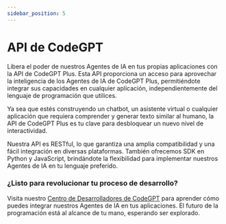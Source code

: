 ```yaml
---
sidebar_position: 5
---
```


# API de CodeGPT

Libera el poder de nuestros Agentes de IA en tus propias aplicaciones con la API de CodeGPT Plus. Esta API proporciona un acceso para aprovechar la inteligencia de los Agentes de IA de CodeGPT Plus, permitiéndote integrar sus capacidades en cualquier aplicación, independientemente del lenguaje de programación que utilices.

Ya sea que estés construyendo un chatbot, un asistente virtual o cualquier aplicación que requiera comprender y generar texto similar al humano, la API de CodeGPT Plus es tu clave para desbloquear un nuevo nivel de interactividad.

Nuestra API es RESTful, lo que garantiza una amplia compatibilidad y una fácil integración en diversas plataformas. También ofrecemos SDK en Python y JavaScript, brindándote la flexibilidad para implementar nuestros Agentes de IA en tu lenguaje preferido.

### ¿Listo para revolucionar tu proceso de desarrollo?

Visita nuestro [Centro de Desarrolladores de CodeGPT](https://developers.codegpt.co/) para aprender cómo puedes integrar nuestros Agentes de IA en tus aplicaciones. El futuro de la programación está al alcance de tu mano, esperando ser explorado.
